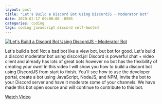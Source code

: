 ```yaml
---
layout: post
title: "Let's Build a Discord Bot Using DiscordJS - Moderator Bot"
date: 2020-02-17 09:00:00 -0500
categories: coding
tags: coding javascript discord self-hosted
---
```


[![Let's Build a Discord Bot Using DiscordJS - Moderator Bot](https://img.youtube.com/vi/YSZcyz2-twQ/0.jpg)](https://www.youtube.com/watch?v=YSZcyz2-twQ "Let's Build a Discord Bot Using DiscordJS - Moderator Bot")

Let's build a bot!  Not a bad bot like a view bot, but bot for good.  Let's build a discord moderator bot using discord.js!  Discord is powerful chat + video client and already has lots of great bots however no bot has the flexibility of creating your own!  In this video I will show you how to build a discord bot using DiscordJS from start to finish.  You'll see how to use the developer portal, create a bot using JavaScript, NodeJS, and NPM, invite the bot to your Discord server and have it moderate some of your channels.  We have made this bot open source and will continue to contribute to this bot.

[Watch Video](https://www.youtube.com/watch?v=YSZcyz2-twQ)
